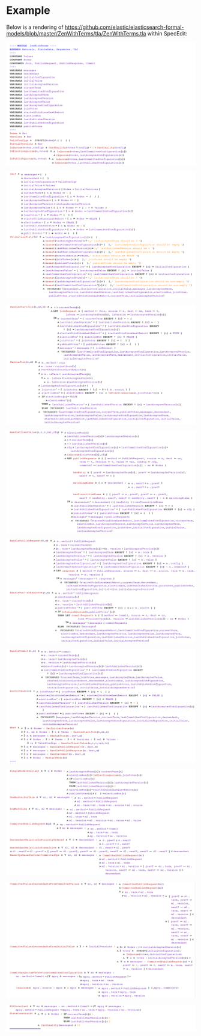 Example
===

Below is a rendering of https://github.com/elastic/elasticsearch-formal-models/blob/master/ZenWithTerms/tla/ZenWithTerms.tla within SpecEdit:

<p align="center"> 
<img src="ScreenshotsOfTheExample/Capture1.PNG">
</p>

<p align="center"> 
<img src="ScreenshotsOfTheExample/Capture2.PNG">
</p>

<p align="center"> 
<img src="ScreenshotsOfTheExample/Capture3.PNG">
</p>

<p align="center"> 
<img src="ScreenshotsOfTheExample/Capture4.PNG">
</p>

<p align="center"> 
<img src="ScreenshotsOfTheExample/Capture5.PNG">
</p>

<p align="center"> 
<img src="ScreenshotsOfTheExample/Capture6.PNG">
</p>

<p align="center"> 
<img src="ScreenshotsOfTheExample/Capture7.PNG">
</p>

<p align="center"> 
<img src="ScreenshotsOfTheExample/Capture8.PNG">
</p>

<p align="center"> 
<img src="ScreenshotsOfTheExample/Capture9.PNG">
</p>
